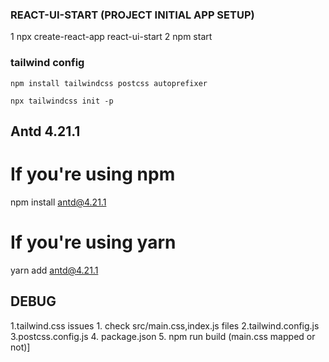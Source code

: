 ### REACT-UI-START (PROJECT INITIAL APP SETUP)

1   npx create-react-app react-ui-start
2   npm start

### tailwind config

    npm install tailwindcss postcss autoprefixer

    npx tailwindcss init -p

## Antd 4.21.1
# If you're using npm
npm install antd@4.21.1

# If you're using yarn
yarn add antd@4.21.1


## DEBUG
1.tailwind.css issues 
    1.  check src/main.css,index.js files
    2.tailwind.config.js
    3.postcss.config.js
    4.  package.json 
    5.  npm run build (main.css mapped or not)]




